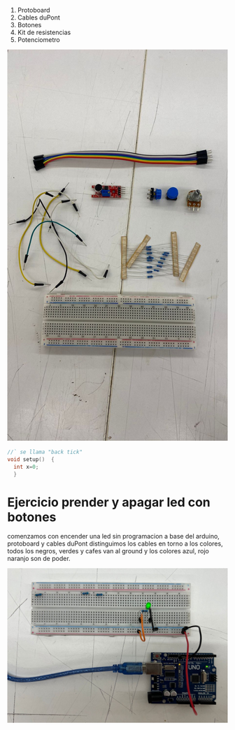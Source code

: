
1. Protoboard
1. Cables duPont
1. Botones
1. Kit de resistencias
1. Potenciometro

![materiales](./materiales.jpg)

```cpp
//` se llama "back tick"
void setup()  {
  int x=0;
  }
```

# Ejercicio prender y apagar led con botones
  
comenzamos con encender una led sin programacion a base del arduino, protoboard y cables duPont
distinguimos los cables en torno a los colores, todos los negros, verdes y cafes van al ground y los colores azul, rojo naranjo son de poder.

![materiales](./1ledprendida1.jpg)
